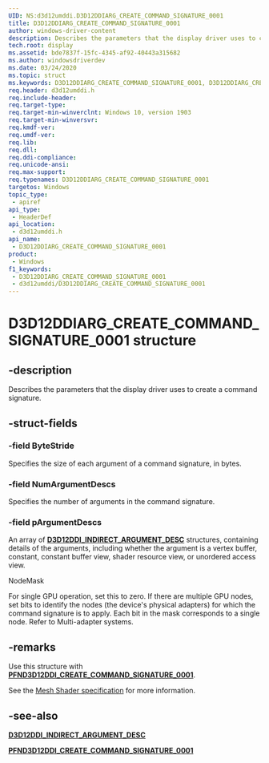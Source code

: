 ```yaml
---
UID: NS:d3d12umddi.D3D12DDIARG_CREATE_COMMAND_SIGNATURE_0001
title: D3D12DDIARG_CREATE_COMMAND_SIGNATURE_0001
author: windows-driver-content
description: Describes the parameters that the display driver uses to create a command signature.
tech.root: display
ms.assetid: bde7837f-15fc-4345-af92-40443a315682
ms.author: windowsdriverdev
ms.date: 03/24/2020
ms.topic: struct
ms.keywords: D3D12DDIARG_CREATE_COMMAND_SIGNATURE_0001, D3D12DDIARG_CREATE_COMMAND_SIGNATURE_0001,
req.header: d3d12umddi.h
req.include-header: 
req.target-type: 
req.target-min-winverclnt: Windows 10, version 1903
req.target-min-winversvr: 
req.kmdf-ver: 
req.umdf-ver: 
req.lib: 
req.dll: 
req.ddi-compliance: 
req.unicode-ansi: 
req.max-support: 
req.typenames: D3D12DDIARG_CREATE_COMMAND_SIGNATURE_0001
targetos: Windows
topic_type:
 - apiref
api_type:
 - HeaderDef
api_location:
 - d3d12umddi.h
api_name:
 - D3D12DDIARG_CREATE_COMMAND_SIGNATURE_0001
product:
 - Windows
f1_keywords:
 - D3D12DDIARG_CREATE_COMMAND_SIGNATURE_0001
 - d3d12umddi/D3D12DDIARG_CREATE_COMMAND_SIGNATURE_0001
---
```


# D3D12DDIARG_CREATE_COMMAND_SIGNATURE_0001 structure


## -description

Describes the parameters that the display driver uses to create a command signature.

## -struct-fields

### -field ByteStride

Specifies the size of each argument of a command signature, in bytes.

### -field NumArgumentDescs

Specifies the number of arguments in the command signature.

### -field pArgumentDescs

An array of [**D3D12DDI_INDIRECT_ARGUMENT_DESC**](ns-d3d12umddi-d3d12ddi_indirect_argument_desc.md) structures, containing details of the arguments, including whether the argument is a vertex buffer, constant, constant buffer view, shader resource view, or unordered access view.

NodeMask

For single GPU operation, set this to zero. If there are multiple GPU nodes, set bits to identify the nodes (the device's physical adapters) for which the command signature is to apply. Each bit in the mask corresponds to a single node. Refer to Multi-adapter systems.

## -remarks

Use this structure with [**PFND3D12DDI_CREATE_COMMAND_SIGNATURE_0001**](nc-d3d12umddi-pfnd3d12ddi_create_command_signature_0001.md).

See the [Mesh Shader specification](https://microsoft.github.io/DirectX-Specs/d3d/MeshShader.html) for more information.

## -see-also

[**D3D12DDI_INDIRECT_ARGUMENT_DESC**](ns-d3d12umddi-d3d12ddi_indirect_argument_desc.md)

[**PFND3D12DDI_CREATE_COMMAND_SIGNATURE_0001**](nc-d3d12umddi-pfnd3d12ddi_create_command_signature_0001.md)

